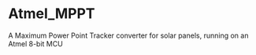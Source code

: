 # Atmel_MPPT
A Maximum Power Point Tracker converter for solar panels, running on an Atmel 8-bit MCU
